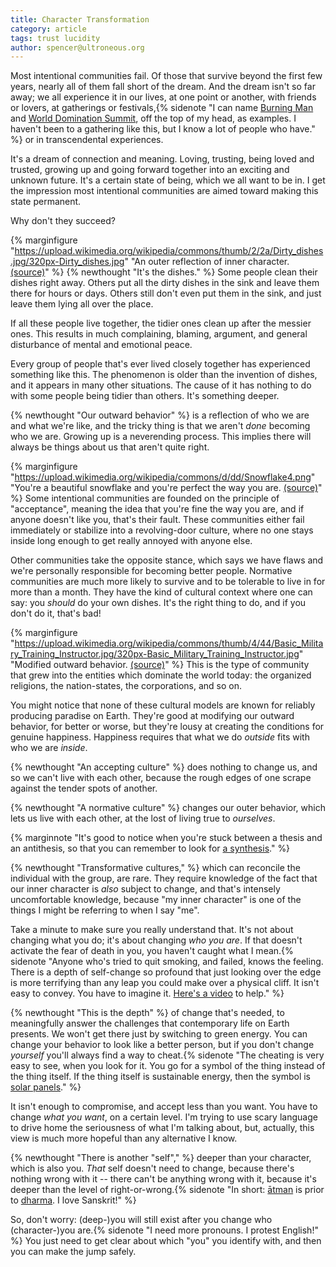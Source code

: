```yaml
---
title: Character Transformation
category: article
tags: trust lucidity
author: spencer@ultroneous.org
---
```


Most intentional communities fail. Of those that survive beyond the first few years, nearly all of them fall short of the dream. And the dream isn't so far away; we all experience it in our lives, at one point or another, with friends or lovers, at gatherings or festivals,{% sidenote "I can name [Burning Man](https://en.wikipedia.org/wiki/Burning_Man) and [World Domination Summit](https://worlddominationsummit.com/), off the top of my head, as examples. I haven't been to a gathering like this, but I know a lot of people who have." %} or in transcendental experiences.

It's a dream of connection and meaning. Loving, trusting, being loved and trusted, growing up and going forward together into an exciting and unknown future. It's a certain state of being, which we all want to be in. I get the impression most intentional communities are aimed toward making this state permanent.

Why don't they succeed?

{% marginfigure "https://upload.wikimedia.org/wikipedia/commons/thumb/2/2a/Dirty_dishes.jpg/320px-Dirty_dishes.jpg" "An outer reflection of inner character. [(source)](https://commons.wikimedia.org/wiki/File:Dirty_dishes.jpg)" %}
{% newthought "It's the dishes." %} Some people clean their dishes right away. Others put all the dirty dishes in the sink and leave them there for hours or days. Others still don't even put them in the sink, and just leave them lying all over the place.

If all these people live together, the tidier ones clean up after the messier ones. This results in much complaining, blaming, argument, and general disturbance of mental and emotional peace.

Every group of people that's ever lived closely together has experienced something like this. The phenomenon is older than the invention of dishes, and it appears in many other situations. The cause of it has nothing to do with some people being tidier than others. It's something deeper.

{% newthought "Our outward behavior" %} is a reflection of who we are and what we're like, and the tricky thing is that we aren't *done* becoming who we are. Growing up is a neverending process. This implies there will always be things about us that aren't quite right.

{% marginfigure "https://upload.wikimedia.org/wikipedia/commons/d/dd/Snowflake4.png" "You're a beautiful snowflake and you're perfect the way you are. [(source)](https://commons.wikimedia.org/wiki/File:Snowflake4.png)" %}
Some intentional communities are founded on the principle of "acceptance", meaning the idea that you're fine the way you are, and if anyone doesn't like you, that's their fault. These communities either fail immediately or stabilize into a revolving-door culture, where no one stays inside long enough to get really annoyed with anyone else.

Other communities take the opposite stance, which says we have flaws and we're personally responsible for becoming better people. Normative communities are much more likely to survive and to be tolerable to live in for more than a month. They have the kind of cultural context where one can say: you *should* do your own dishes. It's the right thing to do, and if you don't do it, that's bad!

{% marginfigure "https://upload.wikimedia.org/wikipedia/commons/thumb/4/44/Basic_Military_Training_Instructor.jpg/320px-Basic_Military_Training_Instructor.jpg" "Modified outward behavior. [(source)](https://commons.wikimedia.org/wiki/File:Basic_Military_Training_Instructor.jpg)" %}
This is the type of community that grew into the entities which dominate the world today: the organized religions, the nation-states, the corporations, and so on.

You might notice that none of these cultural models are known for reliably producing paradise on Earth. They're good at modifying our outward behavior, for better or worse, but they're lousy at creating the conditions for genuine happiness. Happiness requires that what we do *outside* fits with who we are *inside*.

{% newthought "An accepting culture" %} does nothing to change us, and so we can't live with each other, because the rough edges of one scrape against the tender spots of another.

{% newthought "A normative culture" %} changes our outer behavior, which lets us live with each other, at the lost of living true to *ourselves*.

{% marginnote "It's good to notice when you're stuck between a thesis and an antithesis, so that you can remember to look for [a synthesis](https://en.wikipedia.org/wiki/Thesis,_antithesis,_synthesis)." %}

{% newthought "Transformative cultures," %} which can reconcile the individual with the group, are rare. They require knowledge of the fact that our inner character is *also* subject to change, and that's intensely uncomfortable knowledge, because "my inner character" is one of the things I might be referring to when I say "me".

Take a minute to make sure you really understand that. It's not about changing what you do; it's about changing *who you are*. If that doesn't activate the fear of death in you, you haven't caught what I mean.{% sidenote "Anyone who's tried to quit smoking, and failed, knows the feeling. There is a depth of self-change so profound that just looking over the edge is more terrifying than any leap you could make over a physical cliff. It isn't easy to convey. You have to imagine it. [Here's a video](https://youtu.be/-9ox62y4zsE) to help." %}

{% newthought "This is the depth" %} of change that's needed, to meaningfully answer the challenges that contemporary life on Earth presents. We won't get there just by switching to green energy. You can change your behavior to look like a better person, but if you don't change *yourself* you'll always find a way to cheat.{% sidenote "The cheating is very easy to see, when you look for it. You go for a symbol of the thing instead of the thing itself. If the thing itself is sustainable energy, then the symbol is [solar panels](http://www.huffingtonpost.com/jennifer-grayson/eco-etiquette-how-green-a_b_554717.html)." %}

It isn't enough to compromise, and accept less than you want. You have to change *what you want*, on a certain level. I'm trying to use scary language to drive home the seriousness of what I'm talking about, but, actually, this view is much more hopeful than any alternative I know.

{% newthought "There is another \"self\"," %} deeper than your character, which is also you. *That* self doesn't need to change, because there's nothing wrong with it -- there can't be anything wrong with it, because it's deeper than the level of right-or-wrong.{% sidenote "In short: [ātman](https://en.wikipedia.org/wiki/%C4%80tman_(Hinduism)) is prior to [dharma](https://en.wikipedia.org/wiki/Dharma). I love Sanskrit!" %}

So, don't worry: (deep-)you will still exist after you change who (character-)you are.{% sidenote "I need more pronouns. I protest English!" %} You just need to get clear about which "you" you identify with, and then you can make the jump safely.
